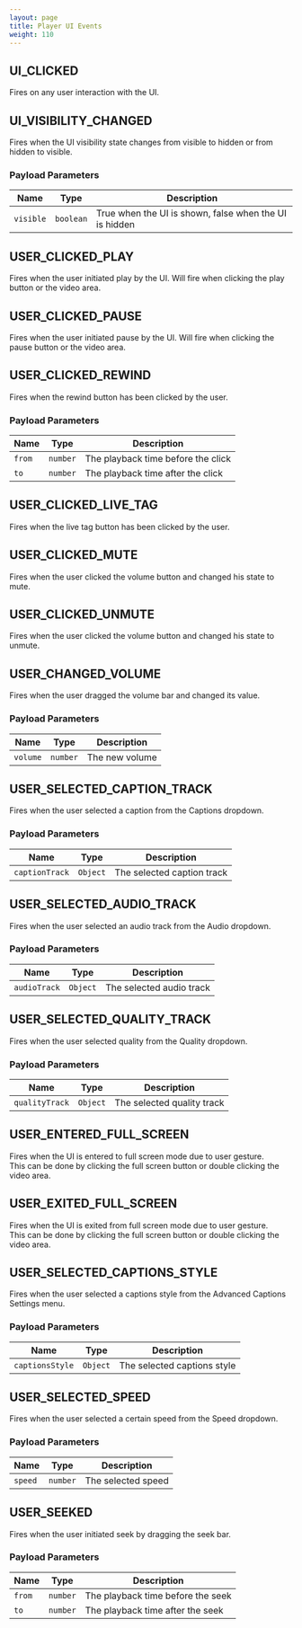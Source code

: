 ```yaml
---
layout: page
title: Player UI Events 
weight: 110
---
```


## UI_CLICKED

Fires on any user interaction with the UI.

## UI_VISIBILITY_CHANGED

Fires when the UI visibility state changes from visible to hidden or from hidden to visible.
### Payload Parameters

| Name      | Type      | Description                                            |
| --------- | --------- | ------------------------------------------------------ |
| `visible` | `boolean` | True when the UI is shown, false when the UI is hidden |


## USER_CLICKED_PLAY

Fires when the user initiated play by the UI.
Will fire when clicking the play button or the video area.

## USER_CLICKED_PAUSE

Fires when the user initiated pause by the UI.
Will fire when clicking the pause button or the video area.

## USER_CLICKED_REWIND

Fires when the rewind button has been clicked by the user.
### Payload Parameters

| Name   | Type     | Description                        |
| ------ | -------- | ---------------------------------- |
| `from` | `number` | The playback time before the click |
| `to`   | `number` | The playback time after the click  |

## USER_CLICKED_LIVE_TAG

Fires when the live tag button has been clicked by the user.<br>

## USER_CLICKED_MUTE

Fires when the user clicked the volume button and changed his state to mute.

## USER_CLICKED_UNMUTE

Fires when the user clicked the volume button and changed his state to unmute.

## USER_CHANGED_VOLUME

Fires when the user dragged the volume bar and changed its value.
### Payload Parameters

| Name     | Type     | Description    |
| -------- | -------- | -------------- |
| `volume` | `number` | The new volume |

## USER_SELECTED_CAPTION_TRACK

Fires when the user selected a caption from the Captions dropdown.
### Payload Parameters

| Name           | Type     | Description                |
| -------------- | -------- | -------------------------- |
| `captionTrack` | `Object` | The selected caption track |

## USER_SELECTED_AUDIO_TRACK

Fires when the user selected an audio track from the Audio dropdown.
### Payload Parameters

| Name         | Type     | Description              |
| ------------ | -------- | ------------------------ |
| `audioTrack` | `Object` | The selected audio track |

## USER_SELECTED_QUALITY_TRACK

Fires when the user selected quality from the Quality dropdown.
### Payload Parameters

| Name           | Type     | Description                |
| -------------- | -------- | -------------------------- |
| `qualityTrack` | `Object` | The selected quality track |

## USER_ENTERED_FULL_SCREEN

Fires when the UI is entered to full screen mode due to user gesture.<br>
This can be done by clicking the full screen button or double clicking the video area.

## USER_EXITED_FULL_SCREEN

Fires when the UI is exited from full screen mode due to user gesture.<br>
This can be done by clicking the full screen button or double clicking the video area.

## USER_SELECTED_CAPTIONS_STYLE

Fires when the user selected a captions style from the Advanced Captions Settings menu.
### Payload Parameters

| Name            | Type     | Description                 |
| --------------- | -------- | --------------------------- |
| `captionsStyle` | `Object` | The selected captions style |

## USER_SELECTED_SPEED

Fires when the user selected a certain speed from the Speed dropdown.
### Payload Parameters

| Name    | Type     | Description        |
| ------- | -------- | ------------------ |
| `speed` | `number` | The selected speed |

## USER_SEEKED

Fires when the user initiated seek by dragging the seek bar.
### Payload Parameters

| Name   | Type     | Description                       |
| ------ | -------- | --------------------------------- |
| `from` | `number` | The playback time before the seek |
| `to`   | `number` | The playback time after the seek  |
